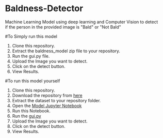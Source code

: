 # Baldness-Detector
 Machine Learning Model using deep learning and Computer Vision to detect if the person in the provided image is "Bald" or "Not Bald"

#To Simply run this model
1. Clone this repository.
2. Extract the baldness_model zip file to your repository.
3. Run the gui.py file.
4. Upload the Image you want to detect.
5. Click on the detect button.
6. View Results.

#To run this model yourself
1. Clone this repository.
2. Download the repository from [here](https://www.kaggle.com/datasets/ashishjangra27/bald-classification-200k-images-celeba)
3. Extract the dataset to your repository folder.
4. Open the [Model Jupyter Notebook](https://github.com/bharath-rajuu/Baldness-Detector-ML/blob/main/BaldModel.ipynb)
5. Run this Notebook.
6. Run the [gui.py](https://github.com/bharath-rajuu/Baldness-Detector-ML/blob/main/gui.py)
7. Upload the Image you want to detect.
8. Click on the detect button.
9. View Results.
